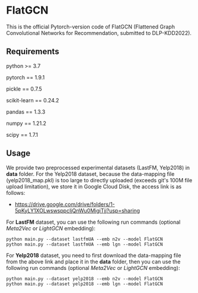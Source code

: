 # FlatGCN
This is the official Pytorch-version code of FlatGCN (Flattened Graph Convolutional Networks for Recommendation, submitted to DLP-KDD2022).

## Requirements
python >= 3.7

pytorch == 1.9.1

pickle == 0.7.5

scikit-learn == 0.24.2

pandas == 1.3.3

numpy == 1.21.2

scipy == 1.7.1

## Usage
We provide two preprocessed experimental datasets (LastFM, Yelp2018) in **data** folder. 
For the Yelp2018 dataset, because the data-mapping file (yelp2018_map.pkl) is too large to directly uploaded (exceeds git's 100M file upload limitation), we store it in Google Cloud Disk, the access link is as follows:
  - <https://drive.google.com/drive/folders/1-5pKyLY1XOLwswsppcIjQnWu0MigiTjj?usp=sharing>

For **LastFM** dataset, you can use the following run commands (optional *Meta2Vec* or *LightGCN* embedding):
```
python main.py --dataset lastfmUA --emb n2v --model FlatGCN
python main.py --dataset lastfmUA --emb lgn --model FlatGCN
```

For **Yelp2018** dataset, you need to first download the data-mapping file from the above link and place it in the **data** folder, then you can use the following run commands (optional *Meta2Vec* or *LightGCN* embedding):
```
python main.py --dataset yelp2018 --emb n2v --model FlatGCN
python main.py --dataset yelp2018 --emb lgn --model FlatGCN
```
